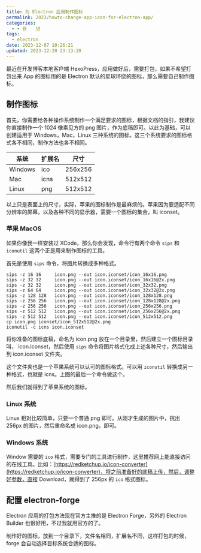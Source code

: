 ```yaml
---
title: 为 Electron 应用制作图标
permalink: 2023/howto-change-app-icon-for-electron-app/
categories:
  - - 日　　记
tags:
  - electron
date: 2023-12-07 10:26:21
updated: 2023-12-20 23:13:20
---
```

最近在开发博客本地客户端 HexoPress，应用做好后，需要打包，如果不希望打包出来 App 的图标用的是 Electron 默认的星球环绕的图标，那么需要自己制作图标。

<!--more-->

## 制作图标

首先，你需要给各种操作系统制作一个满足要求的图标，根据文档的指引，我建议你直接制作一个 1024 像素见方的 png 图片，作为底稿即可。以此为基础，可以创建适用于 Windows，Mac，Linux 三种系统的图标。这三个系统要求的图标格式各不相同，制作方法也各不相同。

| 系统    | 扩展名 | 尺寸    |
| ------- | ------ | ------- |
| Windows | ico    | 256x256 |
| Mac     | icns   | 512x512 |
| Linux   | png    | 512x512 |

以上只是表面上的尺寸，实际，苹果的图标制作是最麻烦的。苹果因为要适配不同分辨率的屏幕，以及各种不同的显示器，需要一个图标的集合，叫 iconset。

### 苹果 MacOS

如果你像我一样安装过 XCode，那么你会发现，命令行有两个命令 `sips` 和 `iconutil` 这两个正是用来制作图标的工具。

首先是使用 `sips` 命令，将图片转换成多种格式。

```shell
sips -z 16 16     icon.png --out icon.iconset/icon_16x16.png
sips -z 32 32     icon.png --out icon.iconset/icon_16x16@2x.png
sips -z 32 32     icon.png --out icon.iconset/icon_32x32.png
sips -z 64 64     icon.png --out icon.iconset/icon_32x32@2x.png
sips -z 128 128   icon.png --out icon.iconset/icon_128x128.png
sips -z 256 256   icon.png --out icon.iconset/icon_128x128@2x.png
sips -z 256 256   icon.png --out icon.iconset/icon_256x256.png
sips -z 512 512   icon.png --out icon.iconset/icon_256x256@2x.png
sips -z 512 512   icon.png --out icon.iconset/icon_512x512.png
cp icon.png iconset/icon_512x512@2x.png
iconutil -c icns icon.iconset
```

将你准备的图标底稿，命名为 icon.png 放在一个目录里，然后建立一个图标目录叫， icon.iconset，然后使用 `sips` 命令将图片格式化成上述各种尺寸，然后输出到 icon.iconset 文件夹。

这个文件夹也是一个苹果系统可以认可的图标格式。可以用 `iconutil` 转换成另一种格式，也就是 icns。上图的最后一个命令做这个。

然后我们就得到了苹果系统的图标。

### Linux 系统

Linux 相对比较简单，只要一个普通 png 即可。从刚才生成的图片中，挑出 256px 的图片，然后重命名成 icon.png，即可。

### Windows 系统

Window 需要的 `ico` 格式，需要专门的工具进行制作，这里推荐网上能直接访问的在线工具。比如：[https://redketchup.io/icon-converter](https://redketchup.io/icon-converter)，将之前准备好的底稿上传，然后，调整好参数，直接 Download，就得到了 256px 的 `ico` 格式图标。

## 配置 electron-forge

Electron 应用的打包方法现在官方主推的是 Electron Forge，另外的 Electron Builder 也很好用，不过我就用官方的了。

制作好的图标，放到一个目录下，文件名相同，扩展名不同，这样打包的时候，forge 会自动选择目标系统合适的图标。
